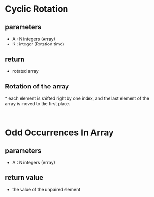 <h1> Cyclic Rotation </h1>
<h2>parameters</h2>

- A : N integers (Array)
- K : integer (Rotation time)

<h2>return</h2>

- rotated array

<h2>Rotation of the array</h2>
* each element is shifted right by one index, and the last element of the array is moved to the first place.

&nbsp;

<h1>Odd Occurrences In Array</h1>
<h2>parameters</h2>

- A : N integers (Array)

<h2>return value</h2>

- the value of the unpaired element
